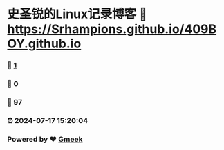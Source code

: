 # 史圣锐的Linux记录博客 :link: https://Srhampions.github.io/409BOY.github.io 
### :page_facing_up: [1](https://Srhampions.github.io/409BOY.github.io/tag.html) 
### :speech_balloon: 0 
### :hibiscus: 97 
### :alarm_clock: 2024-07-17 15:20:04 
### Powered by :heart: [Gmeek](https://github.com/Meekdai/Gmeek)

